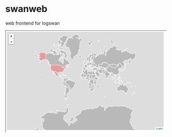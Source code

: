 # swanweb
web frontend for logswan

![swanshot](https://raw.githubusercontent.com/qbit/swanweb/master/screenshot.png)
